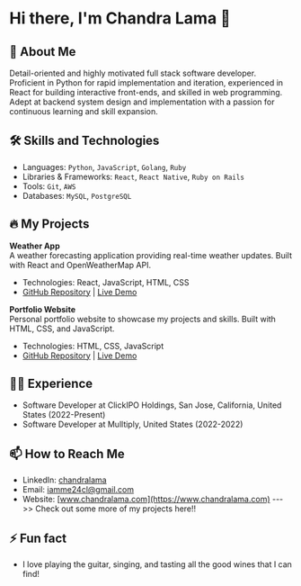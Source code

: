 
# Hi there, I'm Chandra Lama 👋

## 🚀 About Me
Detail-oriented and highly motivated full stack software developer. Proficient in Python for rapid implementation and iteration, experienced in React for building interactive front-ends, and skilled in web programming. Adept at backend system design and implementation with a passion for continuous learning and skill expansion.

## 🛠 Skills and Technologies
- Languages: `Python`, `JavaScript`, `Golang`, `Ruby`
- Libraries & Frameworks: `React`, `React Native`, `Ruby on Rails`
- Tools: `Git`, `AWS`
- Databases: `MySQL`, `PostgreSQL`

## 🔥 My Projects
**Weather App**  
A weather forecasting application providing real-time weather updates. Built with React and OpenWeatherMap API.  
- Technologies: React, JavaScript, HTML, CSS  
- [GitHub Repository](https://github.com/yourusername/weather-app) | [Live Demo](https://yourusername.github.io/weather-app)

**Portfolio Website**  
Personal portfolio website to showcase my projects and skills. Built with HTML, CSS, and JavaScript.  
- Technologies: HTML, CSS, JavaScript  
- [GitHub Repository](https://github.com/yourusername/portfolio) | [Live Demo](https://yourusername.github.io/portfolio)

## 👨‍💻 Experience
- Software Developer at ClickIPO Holdings, San Jose, California, United States (2022-Present)
- Software Developer at Mulltiply, United States (2022-2022)

## 📫 How to Reach Me
- LinkedIn: [chandralama](https://linkedin.com/in/chandralama)
- Email: [iamme24cl@gmail.com](mailto:iamme24cl@gmail.com)
- Website: [www.chandralama.com](https://www.chandralama.com) --->> Check out some more of my projects here!!

## ⚡ Fun fact
- I love playing the guitar, singing, and tasting all the good wines that I can find!


